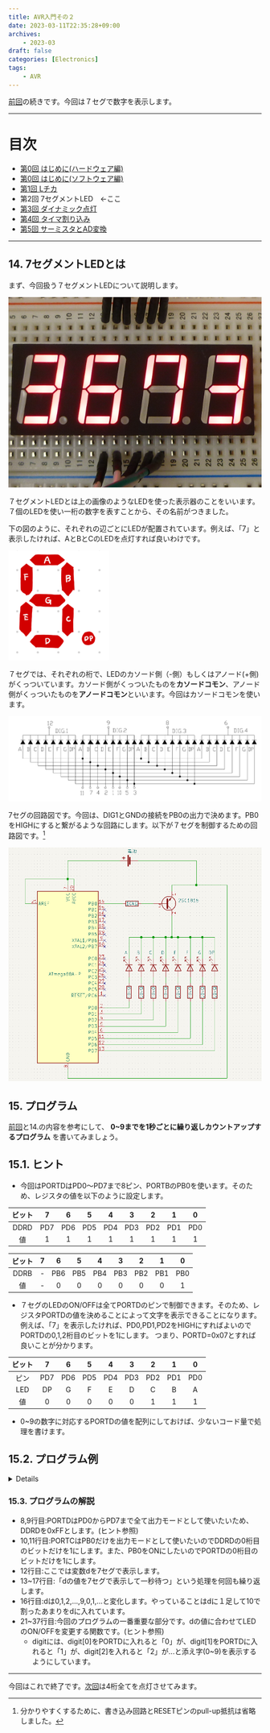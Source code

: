 ```yaml
---
title: AVR入門その２
date: 2023-03-11T22:35:28+09:00
archives:
    - 2023-03
draft: false
categories: [Electronics]
tags:
    - AVR
---
```



[前回](../day1/)の続きです。今回は７セグで数字を表示します。

---

# 目次

* [第0回 はじめに(ハードウェア編)](../day0/)
* [第0回 はじめに(ソフトウェア編)](../day0.5/)
* [第1回 Lチカ](../day1/)
* 第2回 7セグメントLED　←ここ
* [第3回 ダイナミック点灯](../day3/)
* [第4回 タイマ割り込み](../day4/)
* [第5回 サーミスタとAD変換](../day5/)

---

## 14. 7セグメントLEDとは

まず、今回扱う７セグメントLEDについて説明します。

![](img/fig1.jpg)

７セグメントLEDとは上の画像のようなLEDを使った表示器のことをいいます。７個のLEDを使い一桁の数字を表すことから、その名前がつきました。

下の図のように、それぞれの辺ごとにLEDが配置されています。例えば、「7」と表示したければ、AとBとCのLEDを点灯すれば良いわけです。

<img src="img/fig2.png" width="200px"></img>

７セグでは、それぞれの桁で、LEDのカソード側（-側）もしくはアノード(+側)がくっついています。カソード側がくっついたものを**カソードコモン**、アノード側がくっついたものを**アノードコモン**といいます。今回はカソードコモンを使います。

![](img/fig3.png)

7セグの回路図です。今回は、DIG1とGNDの接続をPB0の出力で決めます。PB0をHIGHにすると繋がるような回路にします。以下が７セグを制御するための回路図です。[^1]

![](img/fig4.png)

## 15. プログラム

[前回](../day1/)と14.の内容を参考にして、 __0~9までを1秒ごとに繰り返しカウントアップするプログラム__ を書いてみましょう。


## 15.1. ヒント


* 今回はPORTDはPD0～PD7まで8ピン、PORTBのPB0を使います。そのため、レジスタの値を以下のように設定します。

|ビット|7|6|5|4|3|2|1|0|
|:-:|:-:|:-:|:-:|:-:|:-:|:-:|:-:|:-:|
|DDRD|PD7|PD6|PD5|PD4|PD3|PD2|PD1|PD0|
|値|1|1|1|1|1|1|1|1|

|ビット|7|6|5|4|3|2|1|0|
|:-:|:-:|:-:|:-:|:-:|:-:|:-:|:-:|:-:|
|DDRB|-|PB6|PB5|PB4|PB3|PB2|PB1|PB0|
|値|-|0|0|0|0|0|0|1|

* ７セグのLEDのON/OFFは全てPORTDのピンで制御できます。そのため、レジスタPORTDの値を決めることによって文字を表示できることになります。
例えば、「7」を表示したければ、PD0,PD1,PD2をHIGHにすればよいのでPORTDの0,1,2桁目のビットを1にします。
つまり、PORTD=0x07とすれば良いことが分かります。

|ビット|7|6|5|4|3|2|1|0|
|:-:|:-:|:-:|:-:|:-:|:-:|:-:|:-:|:-:|
|ピン|PD7|PD6|PD5|PD4|PD3|PD2|PD1|PD0|
|LED|DP|G|F|E|D|C|B|A|
|値|0|0|0|0|0|1|1|1|

* 0~9の数字に対応するPORTDの値を配列にしておけば、少ないコード量で処理を書けます。

## 15.2. プログラム例

<details>

```cpp
#include<avr/io.h>
#include<util/delay.h>


void display(int);

int main(void){
	DDRD=0xFF;
	PORTD=0b00000000;
	DDRB=0x01;
	PORTB=0x01;
	int d=0;
	while(1){
		display(d);
		_delay_ms(1000);
		d=(d+1)%10;
	}
	return 0;
}

void display(int d){
	/*ピンの接続:
	 * PORTD:
	 * 	0 -> A		
	 * 	1 -> B		    A
	 * 	2 -> C		  +---+
	 * 	3 -> D		F | G |B
	 * 	4 -> E		  +---|
	 * 	5 -> F		E |   |C
	 * 	6 -> G		  +---+ .
	 * 	7 -> DP		    D   DP
	 * */
	const unsigned char digit[]={0x3F,0x06,0x5B,0x4F,0x66,0x6D,0x7D,0x07,0x7F,0x6F};
	if(0<=d && d<=9){
		PORTD=digit[d];
	}
}
```
</details>


### 15.3. プログラムの解説

* 8,9行目:PORTDはPD0からPD7まで全て出力モードとして使いたいため、DDRDを0xFFとします。(ヒント参照)
* 10,11行目:PORTCはPB0だけを出力モードとして使いたいのでDDRDの0桁目のビットだけを1にします。また、PB0をONにしたいのでPORTDの0桁目のビットだけを1にします。
* 12行目:ここでは変数dを7セグで表示します。
* 13~17行目:「dの値を7セグで表示して一秒待つ」という処理を何回も繰り返します。
* 16行目:dは0,1,2,...,9,0,1,...と変化します。やっていることはdに１足して10で割ったあまりをdに入れています。
* 21~37行目:今回のプログラムの一番重要な部分です。dの値に合わせてLEDのON/OFFを変更する関数です。(ヒント参照)
	* digitには、digit[0]をPORTDに入れると「0」が、digit[1]をPORTDに入れると「1」が、digit[2]を入れると「2」が...と添え字(0~9)を表示するようにしています。

---

今回はこれで終了です。[次回](../day3)は4桁全てを点灯させてみます。

[^1]: 分かりやすくするために、書き込み回路とRESETピンのpull-up抵抗は省略しました。